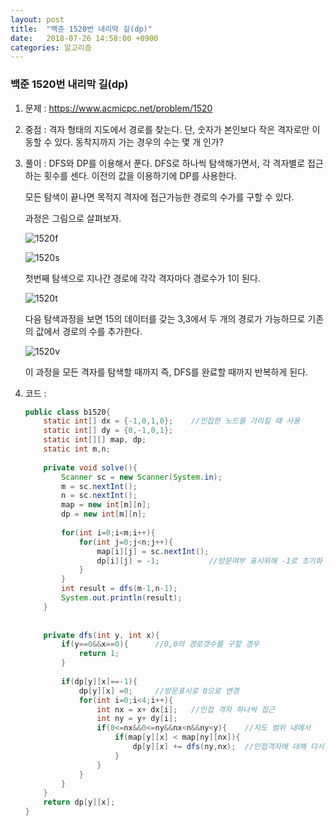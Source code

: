 ```yaml
---
layout: post
title:  "백준 1520번 내리막 길(dp)"
date:   2018-07-26 14:58:00 +0900
categories: 알고리즘
---
```


### 백준 1520번 내리막 길(dp)

1. 문제 : https://www.acmicpc.net/problem/1520

2. 중점 : 격자 형태의 지도에서 경로를 찾는다. 단, 숫자가 본인보다 작은 격자로만 이동할 수 있다. 동착지까지 가는 경우의 수는 몇 개 인가? 

3. 풀이 :  DFS와 DP를 이용해서 푼다. DFS로 하나씩 탐색해가면서, 각 격자별로 접근하는 횟수를 센다. 이전의 값을 이용하기에 DP를 사용한다.

   모든 탐색이 끝나면 목적지 격자에 접근가능한 경로의 수가를 구할 수 있다.

   과정은 그림으로 살펴보자.

   ![1520f](C:\Users\msi\Documents\GitHub\girafaa.github.io\_posts\img\algorithm\1520f.PNG)

   ![1520s](C:\Users\msi\Documents\GitHub\girafaa.github.io\_posts\img\algorithm\1520s.PNG)

   첫번째 탐색으로 지나간 경로에 각각 격자마다 경로수가 1이 된다.

   ![1520t](C:\Users\msi\Documents\GitHub\girafaa.github.io\_posts\img\algorithm\1520t.PNG)

   다음 탐색과정을 보면 15의 데이터를 갖는 3,3에서 두 개의 경로가 가능하므로 기존의 값에서 경로의 수를 추가한다. 

   ![1520v](C:\Users\msi\Documents\GitHub\girafaa.github.io\_posts\img\algorithm\1520v.png)

   이 과정을 모든 격자를 탐색할 때까지 즉, DFS를 완료할 때까지 반복하게 된다. 

4. 코드 : 

   ```java
   public class b1520{
       static int[] dx = {-1,0,1,0};	//인접한 노드를 가리킬 때 사용
       static int[] dy = {0,-1,0,1};
       static int[][] map, dp;
       static int m,n;
       
       private void solve(){
           Scanner sc = new Scanner(System.in);
           m = sc.nextInt();
           n = sc.nextInt();
           map = new int[m][n];
           dp = new int[m][n];
           
           for(int i=0;i<m;i++){
               for(int j=0;j<n;j++){
                   map[i][j] = sc.nextInt();
                   dp[i][j] = -1;			//방문여부 표시위해 -1로 초기화
               }
           }
           int result = dfs(m-1,n-1);
           System.out.println(result);
       }
       
       
       private dfs(int y, int x){
           if(y==0&&x==0){		//0,0의 경로갯수를 구할 경우
               return 1;
           }
           
           if(dp[y][x]==-1){
               dp[y][x] =0;		//방문표시로 0으로 변경
               for(int i=0;i<4;i++){
                   int nx = x+ dx[i];	//인접 격자 하나씩 접근
                   int ny = y+ dy[i];
                   if(0<=nx&&0<=ny&&nx<n&&ny<y){	//지도 범위 내에서
                       if(map[y][x] < map[ny][nx]){
                           dp[y][x] += dfs(ny,nx);	//인접격자에 대해 다시 탐색(재귀)
                       }
                   }
               }
           }
       }
       return dp[y][x];
   }
   ```

   

